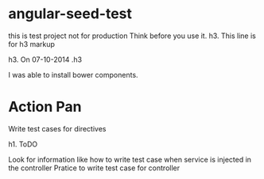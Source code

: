 angular-seed-test
=================

this is test project not for production
Think before you use it.
h3. This line is for h3 markup


h3. On 07-10-2014 .h3

I was able to install bower components.


Action Pan
==========

Write test cases for directives

h1. ToDO 

Look for information like how to write test case when service is injected in the controller
Pratice to write test case for controller